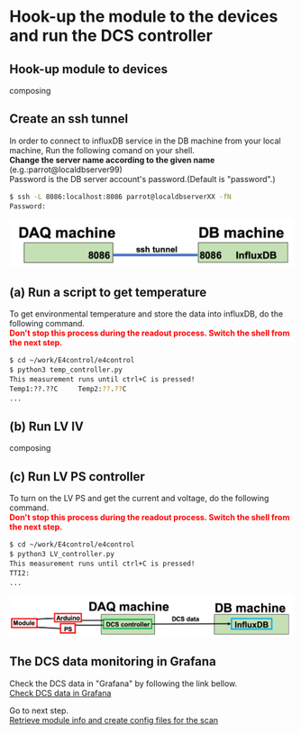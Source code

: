 # Hook-up the module to the devices and run the DCS controller

## Hook-up module to devices
composing

## Create an ssh tunnel 
In order to connect to influxDB service in the DB machine from your local machine, Run the following comand on your shell.<br>
**Change the server name according to the given name** (e.g.:parrot@localdbserver99)<br> 
Password is the DB server account's password.(Default is "password".)

```bash
$ ssh -L 8086:localhost:8086 parrot@localdbserverXX -fN 
Password:
```
![ssh tunnel influxdb](images/sshtunnel_influxdb.png)

## (a) Run a script to get temperature
To get environmental temperature and store the data into influxDB, do the following command.<br>
<span style="color: red; ">**Don't stop this process during the readout process. Switch the shell from the next step.**</span>

```bash
$ cd ~/work/E4control/e4control
$ python3 temp_controller.py
This measurement runs until ctrl+C is pressed!
Temp1:??.??C     Temp2:??.??C
...
```

## (b) Run LV IV
composing


## (c) Run LV PS controller
To turn on the LV PS and get the current and voltage, do the following command.<br>
<span style="color: red; ">**Don't stop this process during the readout process. Switch the shell from the next step.**</span>
```bash
$ cd ~/work/E4control/e4control
$ python3 LV_controller.py
This measurement runs until ctrl+C is pressed!
TTI2:
...
```
![DCS system](images/demo_dcs_system.png)

## The DCS data monitoring in Grafana
Check the DCS data in "Grafana" by following the link bellow.<br>
[Check DCS data in Grafana](database_demonstration_grafana.md)<br>


Go to next step.<br>
[Retrieve module info and create config files for the scan](database_demonstration_setup_for_scan.md)<br>


